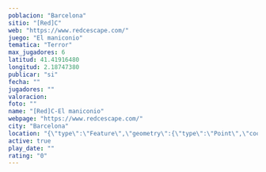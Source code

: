 ```yaml
---
poblacion: "Barcelona"
sitio: "[Red]C"
web: "https://www.redcescape.com/"
juego: "El maniconio"
tematica: "Terror"
max_jugadores: 6
latitud: 41.41916480
longitud: 2.18747380
publicar: "si"
fecha: ""
jugadores: ""
valoracion: 
foto: ""
name: "[Red]C-El maniconio"
webpage: "https://www.redcescape.com/"
city: "Barcelona"
location: "{\"type\":\"Feature\",\"geometry\":{\"type\":\"Point\",\"coordinates\":[41.4191648,2.1874738]}}"
active: true
play_date: ""
rating: "0"
---
```


